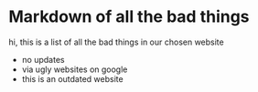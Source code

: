 <h1 style = "red" > Markdown of all the bad things </h1>



<p>hi, this is a list of all the bad things in our chosen website</p> 



<ul>
  <li>no updates</li>
  <li>via ugly websites on google </li>
  <li>this is an outdated website </li>
</ul>

